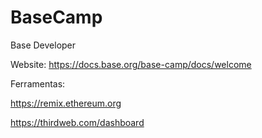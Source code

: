 # BaseCamp
Base Developer

Website:
https://docs.base.org/base-camp/docs/welcome

Ferramentas:

https://remix.ethereum.org

https://thirdweb.com/dashboard